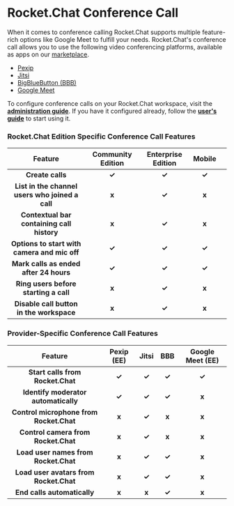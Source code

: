 # Rocket.Chat Conference Call

When it comes to conference calling Rocket.Chat supports multiple feature-rich options like Google Meet to fulfill your needs. Rocket.Chat's conference call allows you to use the following video conferencing platforms, available as apps on our [marketplace](https://rocket.chat/marketplace).

* [Pexip](conference-call-admin-guide/pexip-app.md)
* [Jitsi](conference-call-admin-guide/jitsi-app.md)
* [BigBlueButton (BBB)](conference-call-admin-guide/bigbluebutton-bbb-app.md)
* [Google Meet](conference-call-admin-guide/google-meet-app.md)

To configure conference calls on your Rocket.Chat workspace, visit the [**administration guide**](conference-call-admin-guide/). If you have it configured already, follow the [**user's guide**](conference-call-users-guide.md) to start using it.

### **Rocket.Chat Edition Specific** Conference Call **Features**



<table><thead><tr><th align="center">Feature</th><th align="center">Community Edition</th><th align="center">Enterprise Edition</th><th align="center">Mobile</th><th data-hidden></th></tr></thead><tbody><tr><td align="center"><strong>Create calls</strong></td><td align="center"><strong>✓</strong></td><td align="center"><strong>✓</strong></td><td align="center"><strong>✓</strong></td><td></td></tr><tr><td align="center"><strong>List in the channel users who joined a call</strong></td><td align="center"><strong>x</strong></td><td align="center"><strong>✓</strong></td><td align="center"><strong>x</strong></td><td></td></tr><tr><td align="center"><strong>Contextual bar containing call history</strong> </td><td align="center"><strong>x</strong></td><td align="center"><strong>✓</strong></td><td align="center"><strong>x</strong></td><td></td></tr><tr><td align="center"><strong>Options to start with camera and mic off</strong></td><td align="center"><strong>✓</strong></td><td align="center"><strong>✓</strong></td><td align="center"><strong>✓</strong></td><td></td></tr><tr><td align="center"><strong>Mark calls as ended after 24 hours</strong></td><td align="center"><strong>✓</strong></td><td align="center"><strong>✓</strong></td><td align="center"><strong>✓</strong></td><td></td></tr><tr><td align="center"><strong>Ring users before starting a call</strong></td><td align="center"><strong>x</strong></td><td align="center"><strong>✓</strong></td><td align="center"><strong>x</strong></td><td></td></tr><tr><td align="center"><strong>Disable call button in the workspace</strong></td><td align="center"><strong>x</strong></td><td align="center"><strong>✓</strong></td><td align="center"><strong>x</strong></td><td></td></tr></tbody></table>

### **Provider-Specific** Conference Call **Features**

|                 Feature                 | Pexip (EE) | Jitsi |  BBB  | Google Meet (EE) |
| :-------------------------------------: | :--------: | :---: | :---: | :--------------: |
|     **Start calls from Rocket.Chat**    |    **✓**   | **✓** | **✓** |       **✓**      |
|   **Identify moderator automatically**  |    **✓**   | **✓** | **✓** |       **x**      |
| **Control microphone from Rocket.Chat** |    **x**   | **✓** | **x** |       **x**      |
|   **Control camera from Rocket.Chat**   |    **x**   | **✓** | **x** |       **x**      |
|   **Load user names from Rocket.Chat**  |    **x**   | **✓** | **✓** |       **x**      |
|  **Load user avatars from Rocket.Chat** |    **x**   | **✓** | **✓** |       **x**      |
|       **End calls automatically**       |    **x**   | **x** | **✓** |       **x**      |
